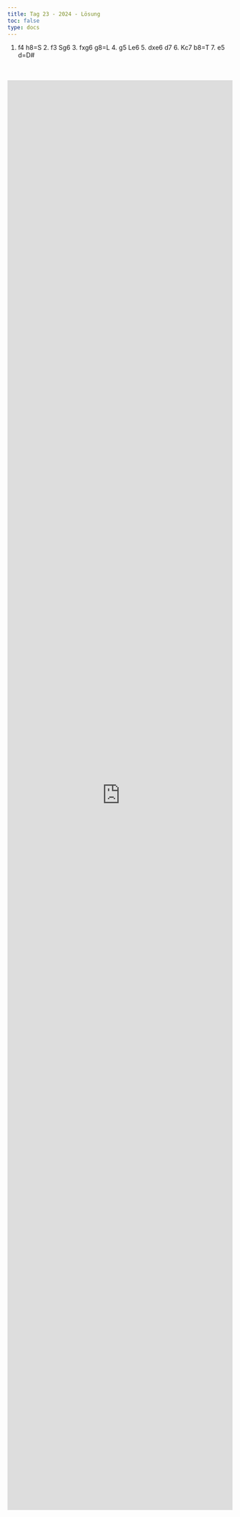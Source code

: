 ```yaml
---
title: Tag 23 - 2024 - Lösung
toc: false
type: docs
---
```


1. f4 h8=S 2. f3 Sg6 3. fxg6 g8=L 4. g5 Le6 5. dxe6 d7 6. Kc7 b8=T 7. e5 d=D#


<br>
<br>
<iframe 
    style="width: 100%; height: 80vh;" 
    src="https://lichess.org/study/embed/PrONOirR/2lc94ZUl" 
    frameborder="0">
</iframe>
